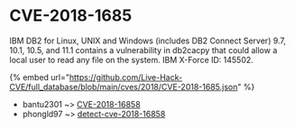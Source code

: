 # CVE-2018-1685

IBM DB2 for Linux, UNIX and Windows (includes DB2 Connect Server) 9.7, 10.1, 10.5, and 11.1 contains a vulnerability in db2cacpy that could allow a local user to read any file on the system. IBM X-Force ID: 145502.

{% embed url="https://github.com/Live-Hack-CVE/full_database/blob/main/cves/2018/CVE-2018-1685.json" %}


* bantu2301 ~> [CVE-2018-16858](https://zeste.alice-snow.ru/2018/database/cve-2018-1685/cve-2018-16858-bantu2301)
* phongld97 ~> [detect-cve-2018-16858](https://zeste.alice-snow.ru/2018/database/cve-2018-1685/detect-cve-2018-16858-phongld97)